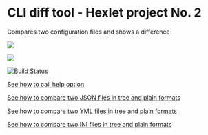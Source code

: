 <h1>CLI diff tool - Hexlet project No. 2</h1>

Compares two configuration files and shows a difference

<a href="https://codeclimate.com/github/sergye/project-lvl2-s365/maintainability"><img src="https://api.codeclimate.com/v1/badges/3be593ff695ae22ef90b/maintainability" /></a>

<a href="https://codeclimate.com/github/sergye/project-lvl2-s365/test_coverage"><img src="https://api.codeclimate.com/v1/badges/3be593ff695ae22ef90b/test_coverage" /></a>

[![Build Status](https://travis-ci.org/sergye/project-lvl2-s365.svg?branch=master)](https://travis-ci.org/sergye/project-lvl2-s365)

<a href="https://asciinema.org/a/jBRK2XiXfVzZ8WALaaEfujmiS">See how to call help option</a>

<a href="https://asciinema.org/a/bWd7opmRcd7rqyy1xfdnGw6qR">See how to compare two JSON files in tree and plain formats</a>

<a href="https://asciinema.org/a/OuRxGjji5rPMqHWa0zSUF3lHa">See how to compare two YML files in tree and plain formats</a>

<a href="https://asciinema.org/a/DByQ2ZAOhatdb4zlKak6MNst5">See how to compare two INI files in tree and plain formats</a>